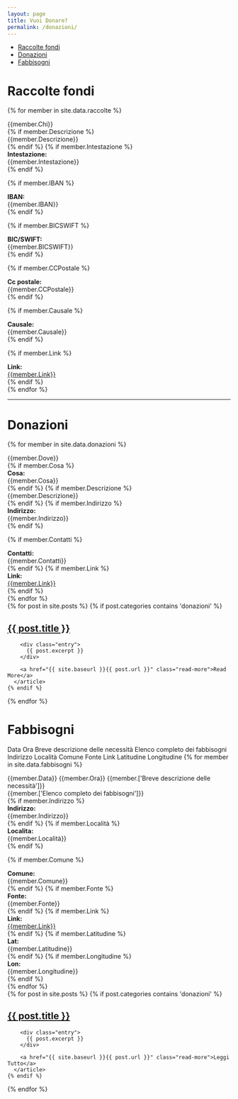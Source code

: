 ```yaml
---
layout: page
title: Vuoi Donare?
permalink: /donazioni/
---
```


* [Raccolte fondi](#raccolte-fondi)
* [Donazioni](#donazioni)
* [Fabbisogni](#fabbisogni)



# Raccolte fondi

{% for member in site.data.raccolte %}
<div class="panel panel-info">
<div class="panel-heading">
{{member.Chi}}
</div>
<div class="panel-body">
{% if member.Descrizione %}
<div class="row">
<div class="col-md-12">
{{member.Descrizione}}
</div>
</div>
{% endif %}
{% if member.Intestazione %}
<div class="row">
<div class="col-md-2"><b>Intestazione:</b></div><div class="col-md-10">{{member.Intestazione}}</div>
</div>
{% endif %}

{% if member.IBAN %}
<div class="row">
<div class="col-md-2"><b>IBAN:</b></div><div class="col-md-10">{{member.IBAN}}</div>
</div>
{% endif %}

{% if member.BICSWIFT %}
<div class="row">
<div class="col-md-2"><b>BIC/SWIFT:</b></div><div class="col-md-10">{{member.BICSWIFT}}</div>
</div>
{% endif %}

{% if member.CCPostale %}
<div class="row">
<div class="col-md-2"><b>Cc postale:</b></div><div class="col-md-10">{{member.CCPostale}}</div>
</div>
{% endif %}

{% if member.Causale %}
<div class="row">
<div class="col-md-2"><b>Causale:</b></div><div class="col-md-10">{{member.Causale}}</div>
</div>
{% endif %}

{% if member.Link %}
<div class="row">
<div class="col-md-2"><b>Link:</b></div><div class="col-md-10"><a href="{{member.Link}}">{{member.Link}}</a></div>
</div>
{% endif %}
</div>
</div>
{% endfor %}

---

# Donazioni

{% for member in site.data.donazioni %}
<div class="panel panel-info">
<div class="panel-heading">
{{member.Dove}}
</div>
<div class="panel-body">
{% if member.Cosa %}
<div class="row">
<div class="col-md-2"><b>Cosa:</b></div><div>{{member.Cosa}}
</div></div>
{% endif %}
{% if member.Descrizione %}
<div class="row">
<div class="col-md-12">
{{member.Descrizione}}
</div>
</div>
{% endif %}
{% if member.Indirizzo %}
<div class="row">
<div class="col-md-2"><b>Indirizzo:</b></div><div class="col-md-10">{{member.Indirizzo}}</div>
</div>
{% endif %}

{% if member.Contatti %}
<div class="row">
<div class="col-md-2"><b>Contatti:</b></div><div class="col-md-10">{{member.Contatti}}</div>
</div>
{% endif %}
{% if member.Link %}
<div class="row">
<div class="col-md-2"><b>Link:</b></div><div class="col-md-10"><a href="{{member.Link}}">{{member.Link}}</a></div>
</div>
{% endif %}
</div>
</div>
{% endfor %}

<div class="posts">
  {% for post in site.posts %}
    {% if post.categories contains 'donazioni' %}
      <article class="post">
        <h1><a href="{{ site.baseurl }}{{ post.url }}">{{ post.title }}</a></h1>

        <div class="entry">
          {{ post.excerpt }}
        </div>

        <a href="{{ site.baseurl }}{{ post.url }}" class="read-more">Read More</a>
      </article>
    {% endif %}
  {% endfor %}
</div>

# Fabbisogni

Data	Ora	Breve descrizione delle necessità	Elenco completo dei fabbisogni	Indirizzo	Località	Comune	Fonte 	Link	Latitudine	Longitudine
{% for member in site.data.fabbisogni %}
<div class="panel panel-info">
<div class="panel-heading">
{{member.Data}} {{member.Ora}} {{member.['Breve descrizione delle necessità']}}
</div>
<div class="panel-body">
<div class="row">
<div class="col-md-12">
{{member.['Elenco completo dei fabbisogni']}}
</div>
</div>
{% if member.Indirizzo %}
<div class="row">
<div class="col-md-2"><b>Indirizzo:</b></div><div class="col-md-10">{{member.Indirizzo}}</div>
</div>
{% endif %}
{% if member.Località %}
<div class="row">
<div class="col-md-2"><b>Localita:</b></div><div class="col-md-10">{{member.Località}}</div>
</div>
{% endif %}

{% if member.Comune %}
<div class="row">
<div class="col-md-2"><b>Comune:</b></div><div class="col-md-10">{{member.Comune}}</div>
</div>
{% endif %}
{% if member.Fonte %}
<div class="row">
<div class="col-md-2"><b>Fonte:</b></div><div class="col-md-10">{{member.Fonte}}</div>
</div>
{% endif %}
{% if member.Link %}
<div class="row">
<div class="col-md-2"><b>Link:</b></div><div class="col-md-10"><a href="{{member.Link}}">{{member.Link}}</a></div>
</div>
{% endif %}
{% if member.Latitudine %}
<div class="row">
<div class="col-md-2"><b>Lat:</b></div><div class="col-md-10">{{member.Latitudine}}</div>
</div>
{% endif %}
{% if member.Longitudine %}
<div class="row">
<div class="col-md-2"><b>Lon:</b></div><div class="col-md-10">{{member.Longitudine}}</div>
</div>
{% endif %}
</div>
</div>
{% endfor %}

<div class="posts">
  {% for post in site.posts %}
    {% if post.categories contains 'donazioni' %}
      <article class="post">
        <h1><a href="{{ site.baseurl }}{{ post.url }}">{{ post.title }}</a></h1>

        <div class="entry">
          {{ post.excerpt }}
        </div>

        <a href="{{ site.baseurl }}{{ post.url }}" class="read-more">Leggi Tutto</a>
      </article>
    {% endif %}
  {% endfor %}
</div>

